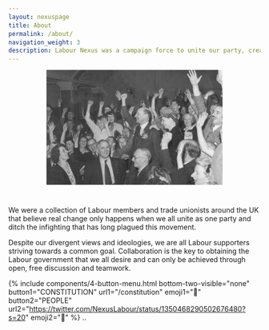 ```yaml
---
layout: nexuspage
title: About
permalink: /about/
navigation_weight: 3
description: Labour Nexus was a campaign force to unite our party, create an environment for constructive discourse and bring Labour to Downing Street.
---
```


<div style="text-align: center;">
<img src="/images/stock/atlee.jpg" style="width: 70%; height: auto;margin-bottom: 25px;">
</div>

We were a collection of Labour members and trade unionists around the UK that believe real change only happens when we all unite as one party and ditch the infighting that has long plagued this movement.

Despite our divergent views and ideologies, we are all Labour supporters striving towards a common goal. Collaboration is the key to obtaining the Labour government that we all desire and can only be achieved through open, free discussion and teamwork.

{% include components/4-button-menu.html bottom-two-visible="none" button1="CONSTITUTION" url1="/constitution" emoji1="📃" button2="PEOPLE" url2="https://twitter.com/NexusLabour/status/1350468290502676480?s=20" emoji2="💬" %}
..